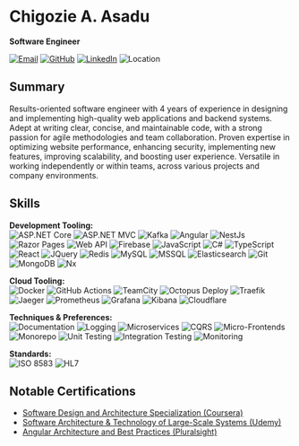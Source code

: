 # Chigozie A. Asadu

**Software Engineer**

[![Email](https://img.shields.io/badge/Email-asadu.anthony%40outlook.com-red)](mailto:asadu.anthony@outlook.com)
[![GitHub](https://img.shields.io/badge/GitHub-itstonero-blue?logo=github)](https://github.com/itstonero)
[![LinkedIn](https://img.shields.io/badge/LinkedIn-itstonero-red?logo=linkedin)](https://www.linkedin.com/in/itstonero/)
![Location](https://img.shields.io/badge/Location-Lagos%2C%20NG-blue)

## Summary

Results-oriented software engineer with 4 years of experience in designing and implementing high-quality web applications and backend systems. Adept at writing clear, concise, and maintainable code, with a strong passion for agile methodologies and team collaboration. Proven expertise in optimizing website performance, enhancing security, implementing new features, improving scalability, and boosting user experience. Versatile in working independently or within teams, across various projects and company environments.

## Skills

**Development Tooling:**  
![ASP.NET Core](https://img.shields.io/badge/-ASP.NET%20Core-512BD4?logo=.net)
![ASP.NET MVC](https://img.shields.io/badge/-ASP.NET%20MVC-512BD4?logo=.net)
![Kafka](https://img.shields.io/badge/-Kafka-231F20?logo=apache-kafka)
![Angular](https://img.shields.io/badge/-Angular-DD0031?logo=angular)
![NestJs](https://img.shields.io/badge/-NestJs-E0234E?logo=nestjs)
![Razor Pages](https://img.shields.io/badge/-Razor%20Pages-512BD4?logo=.net)
![Web API](https://img.shields.io/badge/-Web%20API-512BD4?logo=.net)
![Firebase](https://img.shields.io/badge/-Firebase-FFCA28?logo=firebase)
![JavaScript](https://img.shields.io/badge/-JavaScript-F7DF1E?logo=javascript)
![C#](https://img.shields.io/badge/-C%23-239120?logo=c-sharp)
![TypeScript](https://img.shields.io/badge/-TypeScript-007ACC?logo=typescript)
![React](https://img.shields.io/badge/-React-61DAFB?logo=react)
![JQuery](https://img.shields.io/badge/-JQuery-0769AD?logo=jquery)
![Redis](https://img.shields.io/badge/-Redis-DC382D?logo=redis)
![MySQL](https://img.shields.io/badge/-MySQL-4479A1?logo=mysql)
![MSSQL](https://img.shields.io/badge/-MSSQL-CC2927?logo=microsoft-sql-server)
![Elasticsearch](https://img.shields.io/badge/-Elasticsearch-005571?logo=elasticsearch)
![Git](https://img.shields.io/badge/-Git-F05032?logo=git)
![MongoDB](https://img.shields.io/badge/-MongoDB-47A248?logo=mongodb)
![Nx](https://img.shields.io/badge/-Nx-143055?logo=nx)

**Cloud Tooling:**  
![Docker](https://img.shields.io/badge/-Docker-2496ED?logo=docker)
![GitHub Actions](https://img.shields.io/badge/-GitHub%20Actions-2088FF?logo=github-actions)
![TeamCity](https://img.shields.io/badge/-TeamCity-000000?logo=teamcity)
![Octopus Deploy](https://img.shields.io/badge/-Octopus%20Deploy-0D80EA?logo=octopus-deploy)
![Traefik](https://img.shields.io/badge/-Traefik-24A1C1?logo=traefik)
![Jaeger](https://img.shields.io/badge/-Jaeger-0080FF?logo=jaeger)
![Prometheus](https://img.shields.io/badge/-Prometheus-E6522C?logo=prometheus)
![Grafana](https://img.shields.io/badge/-Grafana-F46800?logo=grafana)
![Kibana](https://img.shields.io/badge/-Kibana-005571?logo=kibana)
![Cloudflare](https://img.shields.io/badge/-Cloudflare-F38020?logo=cloudflare)

**Techniques & Preferences:**  
![Documentation](https://img.shields.io/badge/-Documentation-4E9A06?logo=read-the-docs)
![Logging](https://img.shields.io/badge/-Logging-3E4E88?logo=logstash)
![Microservices](https://img.shields.io/badge/-Microservices-0078D7?logo=microgen)
![CQRS](https://img.shields.io/badge/-CQRS-008080?logo=cqrs)
![Micro-Frontends](https://img.shields.io/badge/-Micro--Frontends-FF6F61?logo=frontend)
![Monorepo](https://img.shields.io/badge/-Monorepo-4B0082?logo=nx)
![Unit Testing](https://img.shields.io/badge/-Unit%20Testing-6DB33F?logo=testing-library)
![Integration Testing](https://img.shields.io/badge/-Integration%20Testing-007396?logo=java)
![Monitoring](https://img.shields.io/badge/-Monitoring-E6522C?logo=prometheus)

**Standards:**  
![ISO 8583](https://img.shields.io/badge/-ISO%208583-FF9933?logo=iso)
![HL7](https://img.shields.io/badge/-HL7-FF3300?logo=hl7)

## Notable Certifications

- [Software Design and Architecture Specialization (Coursera)](https://www.coursera.org/account/accomplishments/specialization/MWZKNM6WG4P4)
- [Software Architecture & Technology of Large-Scale Systems (Udemy)](https://udemy-certificate.s3.amazonaws.com/pdf/UC-86422d0b-aceb-4388-8254-fb778c1fe9e5.pdf)
- [Angular Architecture and Best Practices (Pluralsight)](https://app.pluralsight.com/achievements/share/b9382fcb-d9d9-4793-a491-cd39f20a57ed)
